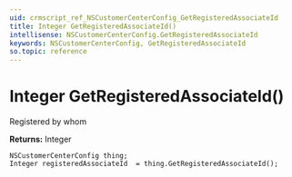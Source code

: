 ```yaml
---
uid: crmscript_ref_NSCustomerCenterConfig_GetRegisteredAssociateId
title: Integer GetRegisteredAssociateId()
intellisense: NSCustomerCenterConfig.GetRegisteredAssociateId
keywords: NSCustomerCenterConfig, GetRegisteredAssociateId
so.topic: reference
---
```


# Integer GetRegisteredAssociateId()

Registered by whom

**Returns:** Integer

```crmscript
NSCustomerCenterConfig thing;
Integer registeredAssociateId  = thing.GetRegisteredAssociateId();
```

